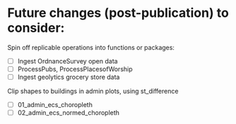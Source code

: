 # Future changes (post-publication) to consider:

Spin off replicable operations into functions or packages:
- [ ] Ingest OrdnanceSurvey open data
- [ ] ProcessPubs, ProcessPlacesofWorship
- [ ] Ingest geolytics grocery store data

Clip shapes to buildings in admin plots, using st_difference
- [ ] 01_admin_ecs_choropleth
- [ ] 02_admin_ecs_normed_choropleth